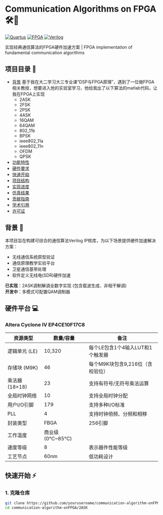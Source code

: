 # Communication Algorithms on FPGA 🛠️📡

[![Quartus](https://img.shields.io/badge/Quartus_II-13.0-0071C5?logo=intel)](https://www.intel.com)
[![FPGA](https://img.shields.io/badge/EP4CE10F17C8-Cyclone_IV-2EA44F)](https://www.intel.cn)
[![Verilog](https://img.shields.io/badge/HDL-Verilog_2012-00979D)](https://ieeexplore.ieee.org/document/8299595)

实现经典通信算法的FPGA硬件加速方案 | FPGA implementation of fundamental communication algorithms

## 项目目录 📂
- [背景](#背景-)
    基于我在大二学习大三专业课“DSP与FPGA原理”，遇到了一位做FPGA相关教授，想要进入他的实验室学习，他给我出了以下算法的matlab代码，让我在FPGA上实现
    - 2ASK
    - 2FSK
    - 2PSK
    - 4ASK
    - 16QAM
    - 64QAM
    - 802_11b
    - BPSK
    - ieee802_11a
    - ieee802_11n
    - OFDM
    - QPSK
- [功能特性](#功能特性-)
- [硬件要求](#硬件要求-)
- [快速开始](#快速开始-)
- [项目结构](#项目结构-)
- [实现进度](#实现进度-%EF%B8%8F)
- [仿真结果](#仿真结果-)
- [贡献指南](#贡献指南-)
- [学术引用](#学术引用-)
- [许可证](#许可证-)

## 背景 📖
本项目旨在构建可综合的通信算法Verilog IP核库，为以下场景提供硬件加速解决方案：
- 无线通信系统原型验证
- 通信原理教学实验平台
- 卫星通信基带处理
- 软件定义无线电(SDR)硬件加速

**已实现**：2ASK调制解调全数字实现 (包含载波生成、非相干解调)  
**开发中**：多模式可配置QAM调制器


## 硬件平台 💻
### Altera Cyclone IV EP4CE10F17C8 

| 资源类型          | 数量/容量        | 备注                         |
|-------------------|------------------|------------------------------|
| 逻辑单元 (LE)     | 10,320           | 每个LE包含1个4输入LUT和1个触发器 |
| 存储块 (M9K)      | 46               | 每个M9K块包含9,216位（含校验位） |
| 乘法器 (18×18)    | 23               | 支持有符号/无符号乘法运算      |
| 全局时钟网络      | 10               | 支持全局时钟分配              |
| 用户I/O引脚       | 179              | 支持多种I/O标准               |
| PLL               | 4                | 支持时钟倍频、分频和相移      |
| 封装类型          | FBGA             | 256引脚                      |
| 工作温度          | 商业级 (0°C~85°C)|                              |
| 速度等级          | 8                | 表示器件性能等级              |
| 工艺节点          | 60nm             | 低功耗设计                   |

## 快速开始 ⚡
### 1. 克隆仓库
```bash
git clone https://github.com/yourusername/communication-algorithm-onFPGA.git
cd communication-algorithm-onFPGA/2ASK